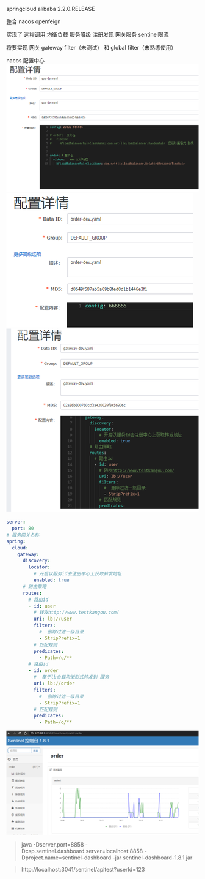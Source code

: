 
springcloud alibaba 2.2.0.RELEASE

整合 nacos openfeign 

实现了 远程调用 均衡负载 服务降级 注册发现 网关服务 sentinel限流

将要实现   网关 gateway filter（未测试） 和 global filter（未熟练使用）



nacos 配置中心
![img.png](img.png)![img_1.png](img_1.png)![img_2.png](img_2.png)

```yaml
server:
  port: 80
# 服务网关名称
spring:
  cloud:
    gateway:
      discovery:
        locator:
          # 开启以服务id去注册中心上获取转发地址
          enabled: true
      # 路由策略
      routes: 
        # 路由id
        - id: user
          # 转发http://www.testkangou.com/
          uri: lb://user
          filters:
            #  删除过滤一级目录
            - StripPrefix=1
          # 匹配规则
          predicates:
            - Path=/u/**
        # 路由id
        - id: order
          #  基于lb负载均衡形式转发到 服务
          uri: lb://order
          filters:
            #  删除过滤一级目录
            - StripPrefix=1
          # 匹配规则
          predicates:
            - Path=/o/**
```

![img_3.png](img_3.png)


> java -Dserver.port=8858 -Dcsp.sentinel.dashboard.server=localhost:8858 -Dproject.name=sentinel-dashboard -jar sentinel-dashboard-1.8.1.jar

> http://localhost:3041/sentinel/apitest?userId=123
> 
